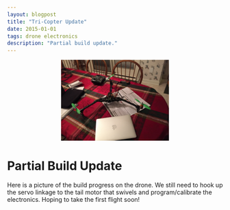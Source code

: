 ```yaml
---
layout: blogpost
title: "Tri-Copter Update"
date: 2015-01-01
tags: drone electronics
description: "Partial build update."
---
```


<p align="center">
<img src="/assets/images/blogs/batbone_build.jpg" alt="BatBone" style="width:50%">
</p>

# Partial Build Update

Here is a picture of the build progress on the drone. We still need to hook up the servo linkage to the tail motor that swivels and program/calibrate the electronics. Hoping to take the first flight soon!
